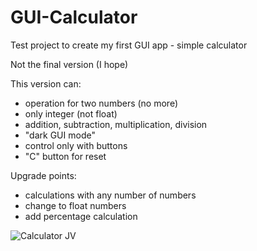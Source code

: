 # GUI-Calculator
Test project to create my first GUI app - simple calculator 

Not the final version (I hope)

This version can:
  - operation for two numbers (no more)
  - only integer (not float)
  - addition, subtraction, multiplication, division
  - "dark GUI mode"
  - control only with buttons
  - "C" button for reset

Upgrade points:
  - calculations with any number of numbers
  - change to float numbers
  - add percentage calculation

![Calculator JV](https://user-images.githubusercontent.com/107077915/193034560-df0e86ec-b3d1-453c-a2c9-36c569a6dc6a.png)
